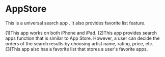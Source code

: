 AppStore
========

This is a universal search app . It also provides favorite list feature.

(1)This app works on both iPhone and iPad.
(2)This app provides search apps function that is similar to App Store.
However, a user can decide the orders of the search results by choosing artist name, rating, price, etc.
(3)This app also has a favorite list that stores a user's favorite apps.
